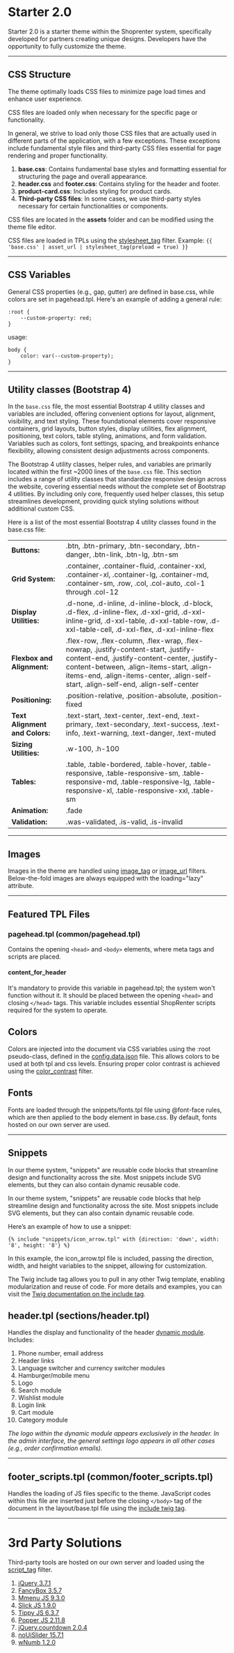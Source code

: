 # Starter 2.0

Starter 2.0 is a starter theme within the Shoprenter system, specifically developed for partners creating unique designs. Developers have the opportunity to fully customize the theme.

---

## CSS Structure

The theme optimally loads CSS files to minimize page load times and enhance user experience.

CSS files are loaded only when necessary for the specific page or functionality.

In general, we strive to load only those CSS files that are actually used in different parts of the application, with a few exceptions. These exceptions include fundamental style files and third-party CSS files essential for page rendering and proper functionality.
1. <b>base.css</b>: Contains fundamental base styles and formatting essential for structuring the page and overall appearance.
2. <b>header.css</b> and <b>footer.css</b>: Contains styling for the header and footer.
3. <b>product-card.css</b>: Includes styling for product cards.
3. <b>Third-party CSS files</b>: In some cases, we use third-party styles necessary for certain functionalities or components.

CSS files are located in the <b>assets</b> folder and can be modified using the theme file editor.

CSS files are loaded in TPLs using the [stylesheet_tag](../theme-global/01_global_filters.md#stylesheet-tag) filter. Example:
``` {{ 'base.css' | asset_url | stylesheet_tag(preload = true) }} ```

---

## CSS Variables

General CSS properties (e.g., gap, gutter) are defined in base.css, while colors are set in pagehead.tpl.
Here's an example of adding a general rule:

``` 
:root {
    --custom-property: red;
}
```
usage:
``` 
body {
    color: var(--custom-property);
}
```

---

## Utility classes (Bootstrap 4)

In the `base.css` file, the most essential Bootstrap 4 utility classes and variables are included, offering convenient options for layout, alignment, visibility, and text styling. These foundational elements cover responsive containers, grid layouts, button styles, display utilities, flex alignment, positioning, text colors, table styling, animations, and form validation. Variables such as colors, font settings, spacing, and breakpoints enhance flexibility, allowing consistent design adjustments across components.

The Bootstrap 4 utility classes, helper rules, and variables are primarily located within the first ~2000 lines of the `base.css` file. This section includes a range of utility classes that standardize responsive design across the website, covering essential needs without the complete set of Bootstrap 4 utilities. By including only core, frequently used helper classes, this setup streamlines development, providing quick styling solutions without additional custom CSS.

Here is a list of the most essential Bootstrap 4 utility classes found in the base.css file:

<table>
  <tr>
    <td><strong>Buttons:</strong></td>
    <td>.btn, .btn-primary, .btn-secondary, .btn-danger, .btn-link, .btn-lg, .btn-sm</td>
  </tr>
  <tr>
    <td><strong>Grid System:</strong></td>
    <td>.container, .container-fluid, .container-xxl, .container-xl, .container-lg, .container-md, .container-sm, .row, .col, .col-auto, .col-1 through .col-12</td>
  </tr>
  <tr>
    <td><strong>Display Utilities:</strong></td>
    <td>.d-none, .d-inline, .d-inline-block, .d-block, .d-flex, .d-inline-flex, .d-xxl-grid, .d-xxl-inline-grid, .d-xxl-table, .d-xxl-table-row, .d-xxl-table-cell, .d-xxl-flex, .d-xxl-inline-flex</td>
  </tr>
  <tr>
    <td><strong>Flexbox and Alignment:</strong></td>
    <td>.flex-row, .flex-column, .flex-wrap, .flex-nowrap, .justify-content-start, .justify-content-end, .justify-content-center, .justify-content-between, .align-items-start, .align-items-end, .align-items-center, .align-self-start, .align-self-end, .align-self-center</td>
  </tr>
  <tr>
    <td><strong>Positioning:</strong></td>
    <td>.position-relative, .position-absolute, .position-fixed</td>
  </tr>
  <tr>
    <td><strong>Text Alignment and Colors:</strong></td>
    <td>.text-start, .text-center, .text-end, .text-primary, .text-secondary, .text-success, .text-info, .text-warning, .text-danger, .text-muted</td>
  </tr>
  <tr>
    <td><strong>Sizing Utilities:</strong></td>
    <td>.w-100, .h-100</td>
  </tr>
  <tr>
    <td><strong>Tables:</strong></td>
    <td>.table, .table-bordered, .table-hover, .table-responsive, .table-responsive-sm, .table-responsive-md, .table-responsive-lg, .table-responsive-xl, .table-responsive-xxl, .table-sm</td>
  </tr>
  <tr>
    <td><strong>Animation:</strong></td>
    <td>.fade</td>
  </tr>
  <tr>
    <td><strong>Validation:</strong></td>
    <td>.was-validated, .is-valid, .is-invalid</td>
  </tr>
</table>


---

## Images

Images in the theme are handled using [image_tag](../theme-global/01_global_filters.md#image-tag) or [image_url](../theme-global/01_global_filters.md#image-url) filters. Below-the-fold images are always equipped with the loading="lazy" attribute.

---

## Featured TPL Files
### pagehead.tpl (common/pagehead.tpl)

Contains the opening `<head>` and `<body>` elements, where meta tags and scripts are placed.

#### content_for_header
It's mandatory to provide this variable in pagehead.tpl; the system won't function without it.
It should be placed between the opening `<head>` and closing `</head>` tags.
This variable includes essential ShopRenter scripts required for the system to operate.

## Colors
Colors are injected into the document via CSS variables using the :root pseudo-class, defined in the [config.data.json](../theme-configs/01_config_data_json.md) file. This allows colors to be used at both tpl and css levels. Ensuring proper color contrast is achieved using the [color_contrast](../theme-global/01_global_filters.md#color-contrast) filter.

## Fonts
Fonts are loaded through the snippets/fonts.tpl file using @font-face rules, which are then applied to the body element in base.css. By default, fonts hosted on our own server are used.

---

## Snippets
In our theme system, "snippets" are reusable code blocks that streamline design and functionality across the site. Most snippets include SVG elements, but they can also contain dynamic reusable code.

In our theme system, "snippets" are reusable code blocks that help streamline design and functionality across the site. Most snippets include SVG elements, but they can also contain dynamic reusable code.

Here’s an example of how to use a snippet:

```twig
{% include "snippets/icon_arrow.tpl" with {direction: 'down', width: '8', height: '8'} %}
```

In this example, the icon_arrow.tpl file is included, passing the direction, width, and height variables to the snippet, allowing for customization.

The Twig include tag allows you to pull in any other Twig template, enabling modularization and reuse of code. For more details and examples, you can visit the [Twig documentation on the include tag](https://twig.symfony.com/doc/1.x/tags/include.html).

## header.tpl (sections/header.tpl)
Handles the display and functionality of the header [dynamic module](../theme-development-tools/02_theme_sections.md ). Includes:
1. Phone number, email address
2. Header links
3. Language switcher and currency switcher modules
4. Hamburger/mobile menu
5. Logo
6. Search module
7. Wishlist module
8. Login link
9. Cart module
10. Category module

<i>The logo within the dynamic module appears exclusively in the header. In the admin interface, the general settings logo appears in all other cases (e.g., order confirmation emails).</i>

---

## footer_scripts.tpl (common/footer_scripts.tpl)
Handles the loading of JS files specific to the theme. JavaScript codes within this file are inserted just before the closing ``</body>`` tag of the document in the layout/base.tpl file using the [include twig tag](https://twig.symfony.com/doc/1.x/tags/include.html).

---

# 3rd Party Solutions
Third-party tools are hosted on our own server and loaded using the [script_tag](../theme-global/01_global_filters.md#script_tag) filter.
1. [jQuery 3.7.1](https://jquery.com/)
2. [FancyBox 3.5.7](https://fancyapps.com/)
3. [Mmenu JS 9.3.0](https://mmenujs.com/)
4. [Slick JS 1.9.0](https://kenwheeler.github.io/slick/)
5. [Tippy JS 6.3.7](https://atomiks.github.io/tippyjs/)
6. [Popper JS 2.11.8](https://floating-ui.com/?utm_source=popper.js.org)
7. [jQuery.countdown 2.0.4](https://github.com/hilios/jQuery.countdown)
8. [noUiSlider 15.7.1](https://refreshless.com/nouislider)
9. [wNumb 1.2.0](https://refreshless.com/wnumb)
